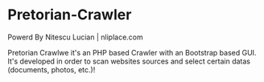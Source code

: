 # Pretorian-Crawler
Powerd By Nitescu Lucian | nliplace.com

Pretorian Crawlwe it's an PHP based Crawler with an Bootstrap based GUI. It's developed in order to scan websites sources and select certain datas (documents, photos, etc.)!
